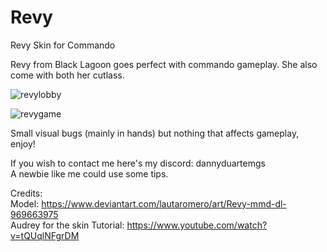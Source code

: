 # Revy
Revy Skin for Commando

Revy from Black Lagoon goes perfect with commando gameplay. She also come with both her cutlass.

![revylobby](https://github.com/dannyduartemgs/revy/assets/165226477/d405f719-57ad-4587-9579-7afb271c1b2c)

![revygame](https://github.com/dannyduartemgs/revy/assets/165226477/b0e7d049-710f-49b5-b70e-92563a52e165)

Small visual bugs (mainly in hands) but nothing that affects gameplay, enjoy!

If you wish to contact me here's my discord: dannyduartemgs <br />
A newbie like me could use some tips. 

Credits: <br />
Model: https://www.deviantart.com/lautaromero/art/Revy-mmd-dl-969663975 <br />
Audrey for the skin Tutorial: https://www.youtube.com/watch?v=tQUqlNFgrDM <br />
